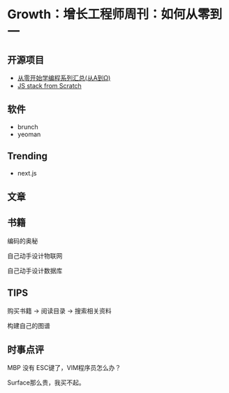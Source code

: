 Growth：增长工程师周刊：如何从零到一
===


开源项目
---

 - [从零开始学编程系列汇总(从Α到Ω)](https://github.com/justjavac/Programming-Alpha-To-Omega)
 - [JS stack from Scratch](https://github.com/verekia/js-stack-from-scratch)

软件
---

 - brunch
 - yeoman

Trending
---

 - next.js

文章
---



书籍
---

编码的奥秘

自己动手设计物联网

自己动手设计数据库


TIPS
---

购买书籍 -> 阅读目录 -> 搜索相关资料

构建自己的图谱


时事点评
---

MBP 没有 ESC键了，VIM程序员怎么办？

Surface那么贵，我买不起。